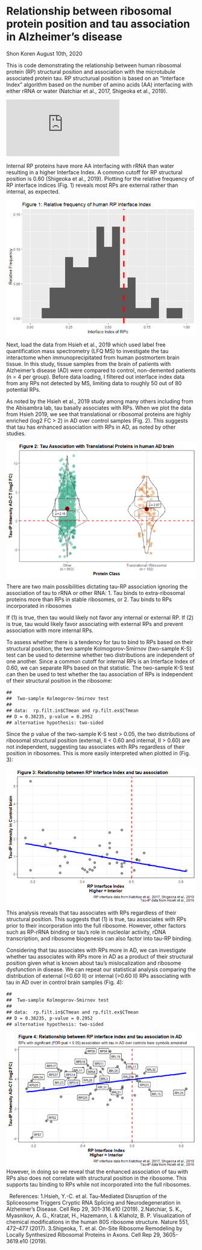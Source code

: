 Relationship between ribosomal protein position and tau association in
Alzheimer’s disease
================
Shon Koren
August 10th, 2020

This is code demonstrating the relationship between human ribosomal
protein (RP) structural position and association with the microtubule
associated protein tau. RP structurual position is based on an
“Interface Index” algorithm based on the number of amino acids (AA)
interfacing with either rRNA or water (Natchiar et al., 2017, Shigeoka
et al., 2019).  

  
![InterfaceIndex = \\displaystyle \\frac{{\\sum
AA}\_{rRNA}}{\\sum(AA\_{rRNA}+AA\_{water})}](https://latex.codecogs.com/png.latex?InterfaceIndex%20%3D%20%5Cdisplaystyle%20%5Cfrac%7B%7B%5Csum%20AA%7D_%7BrRNA%7D%7D%7B%5Csum%28AA_%7BrRNA%7D%2BAA_%7Bwater%7D%29%7D
"InterfaceIndex = \\displaystyle \\frac{{\\sum AA}_{rRNA}}{\\sum(AA_{rRNA}+AA_{water})}")  

Internal RP proteins have more AA interfacing with rRNA than water
resulting in a higher Interface Index. A common cutoff for RP structural
position is 0.60 (Shigeoka et al., 2019). Plotting for the relative
frequency of RP interface indices (Fig. 1) reveals most RPs are external
rather than internal, as expected.

<img src="test_tex_files/figure-gfm/unnamed-chunk-1-1.png" style="display: block; margin: auto;" />

Next, load the data from Hsieh et al., 2019 which used label free
quantification mass spectrometry (LFQ MS) to investigate the tau
interactome when immunoprecipitated from human postmortem brain tissue.
In this study, tissue samples from the brain of patients with
Alzheimer’s disease (AD) were compared to control, non-demented
patients (n = 4 per group). Before data loading, I filtered out
interface index data from any RPs not detected by MS, limiting data to
roughly 50 out of 80 potential RPs.

As noted by the Hsieh et al., 2019 study among many others including
from the Abisambra lab, tau basally associates with RPs. When we plot
the data from Hsieh 2019, we see that translational or ribosomal
proteins are highly enriched (log2 FC \> 2) in AD over control samples
(Fig. 2). This suggests that tau has enhanced association with RPs in
AD, as noted by other studies.

<img src="test_tex_files/figure-gfm/unnamed-chunk-4-1.png" style="display: block; margin: auto;" />

There are two main possibilities dictating tau-RP association ignoring
the association of tau to rRNA or other RNA: 1. Tau binds to
extra-ribosomal proteins more than RPs in stable ribosomes, or 2. Tau
binds to RPs incorporated in ribosomes

If (1) is true, then tau would likely not favor any internal or external
RP. If (2) is true, tau would likely favor associating with external RPs
and prevent association with more internal RPs.

To assess whether there is a tendency for tau to bind to RPs based on
their structural position, the two sample Kolmogorov-Smirnov (two-sample
K-S) test can be used to determine whether two distributions are
independent of one another. Since a common cutoff for internal RPs is an
Interface Index of 0.60, we can separate RPs based on that statistic.
The two-sample K-S test can then be used to test whether the tau
association of RPs is independent of their structural position in the
ribosome:

    ## 
    ##  Two-sample Kolmogorov-Smirnov test
    ## 
    ## data:  rp.filt.in$CTmean and rp.filt.ex$CTmean
    ## D = 0.38235, p-value = 0.2952
    ## alternative hypothesis: two-sided

Since the p value of the two-sample K-S test \> 0.05, the two
distributions of ribosomal structural position (external, II \< 0.60 and
internal, II \> 0.60) are not independent, suggesting tau associates
with RPs regardless of their position in ribosomes. This is more easily
interpreted when plotted in (Fig. 3):

<img src="test_tex_files/figure-gfm/unnamed-chunk-6-1.png" style="display: block; margin: auto;" />

This analysis reveals that tau associates with RPs regardless of their
structural position. This suggests that (1) is true, tau associates with
RPs prior to their incorporation into the full ribosome. However, other
factors such as RP-rRNA binding or tau’s role in nucleolar activity,
rDNA transcription, and ribosome biogenesis can also factor into tau-RP
binding.

Considering that tau associates with RPs more in AD, we can investigate
whether tau associates with RPs more in AD as a product of their
structural position given what is known about tau’s mislocalization and
ribosome dysfunction in disease. We can repeat our statistical analysis
comparing the distribution of external (\<0.60 II) or internal (\>0.60
II) RPs associating with tau in AD over in control brain samples (Fig.
4):

    ## 
    ##  Two-sample Kolmogorov-Smirnov test
    ## 
    ## data:  rp.filt.in$CTmean and rp.filt.ex$CTmean
    ## D = 0.38235, p-value = 0.2952
    ## alternative hypothesis: two-sided

<img src="test_tex_files/figure-gfm/unnamed-chunk-7-1.png" style="display: block; margin: auto;" />
However, in doing so we reveal that the enhanced association of tau with
RPs also does not correlate with structural position in the ribosome.
This supports tau binding to RPs while not incorporated into the full
ribosomes.

  References: 1.Hsieh, Y.-C. et al. Tau-Mediated Disruption of the
Spliceosome Triggers Cryptic RNA Splicing and Neurodegeneration in
Alzheimer’s Disease. Cell Rep 29, 301-316.e10 (2019). 2.Natchiar, S. K.,
Myasnikov, A. G., Kratzat, H., Hazemann, I. & Klaholz, B. P.
Visualization of chemical modifications in the human 80S ribosome
structure. Nature 551, 472–477 (2017). 3.Shigeoka, T. et al. On-Site
Ribosome Remodeling by Locally Synthesized Ribosomal Proteins in Axons.
Cell Rep 29, 3605-3619.e10 (2019).
